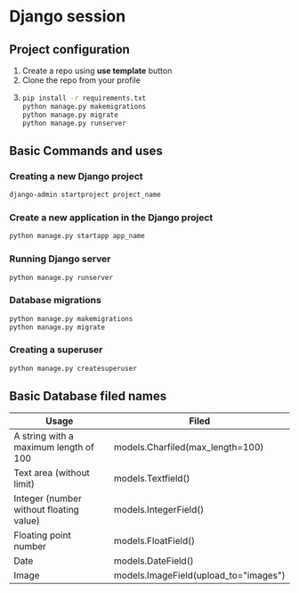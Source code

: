 # Django session

## Project configuration

1) Create a repo using **use template** button
2) Clone the repo from your profile
3) ```bash 
   pip install -r requirements.txt
   python manage.py makemigrations
   python manage.py migrate
   python manage.py runserver
    ```

## Basic Commands and uses

### Creating a new Django project

```bash
django-admin startproject project_name

```

### Create a new application in the Django project

```bash
python manage.py startapp app_name
```

### Running Django server

```bash
python manage.py runserver
```

### Database migrations

```bash
python manage.py makemigrations
python manage.py migrate
```

### Creating a superuser

```bash
python manage.py createsuperuser
```

## Basic Database filed names

| Usage                                   | Filed                                  |
|-----------------------------------------|----------------------------------------|
| A string with a maximum length of 100   | models.Charfiled(max_length=100)       |
| Text area (without limit)               | models.Textfield()                     |
| Integer (number without floating value) | models.IntegerField()                  |
| Floating point number                   | models.FloatField()                    |
| Date                                    | models.DateField()                     |
| Image                                   | models.ImageField(upload_to="images")  |
